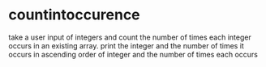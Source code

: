 # countintoccurence

take a user input of integers and count the number of times each integer occurs in an existing array.
print the integer and the number of times it occurs in ascending order of integer and the number of
times each occurs
